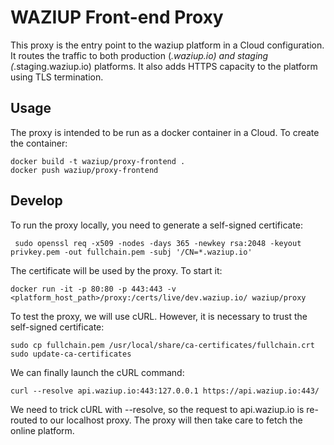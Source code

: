WAZIUP Front-end Proxy
======================

This proxy is the entry point to the waziup platform in a Cloud configuration.
It routes the traffic to both production (*.waziup.io) and staging (*.staging.waziup.io) platforms.
It also adds HTTPS capacity to the platform using TLS termination.

Usage
-----

The proxy is intended to be run as a docker container in a Cloud.
To create the container:
```
docker build -t waziup/proxy-frontend .
docker push waziup/proxy-frontend
```

Develop
-------

To run the proxy locally, you need to generate a self-signed certificate:
```
 sudo openssl req -x509 -nodes -days 365 -newkey rsa:2048 -keyout privkey.pem -out fullchain.pem -subj '/CN=*.waziup.io'
```
The certificate will be used by the proxy. To start it:
```
docker run -it -p 80:80 -p 443:443 -v <platform_host_path>/proxy:/certs/live/dev.waziup.io/ waziup/proxy
```

To test the proxy, we will use cURL. However, it is necessary to trust the self-signed certificate:
```
sudo cp fullchain.pem /usr/local/share/ca-certificates/fullchain.crt
sudo update-ca-certificates
```
We can finally launch the cURL command:
```
curl --resolve api.waziup.io:443:127.0.0.1 https://api.waziup.io:443/
```
We need to trick cURL with --resolve, so the request to api.waziup.io is re-routed to our localhost proxy.
The proxy will then take care to fetch the online platform.






